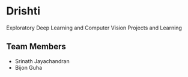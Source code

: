 # Drishti
Exploratory Deep Learning and Computer Vision Projects and Learning

## Team Members
* Srinath Jayachandran
* Bijon Guha
